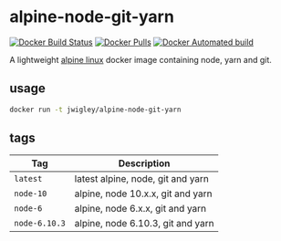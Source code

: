 # alpine-node-git-yarn

[![Docker Build Status](https://img.shields.io/docker/build/jwigley/alpine-node-git-yarn.svg)](https://hub.docker.com/r/jwigley/alpine-node-git-yarn/)
[![Docker Pulls](https://img.shields.io/docker/pulls/jwigley/alpine-node-git-yarn.svg)](https://hub.docker.com/r/jwigley/alpine-node-git-yarn/)
[![Docker Automated build](https://img.shields.io/docker/automated/jwigley/alpine-node-git-yarn.svg)](https://hub.docker.com/r/jwigley/alpine-node-git-yarn/)

A lightweight [alpine linux](https://alpinelinux.org) docker image containing node, yarn and git.

## usage

```bash
docker run -t jwigley/alpine-node-git-yarn
```

## tags

**Tag**|**Description**
-----|-----
`latest`|latest alpine, node, git and yarn
`node-10`|alpine, node 10.x.x, git and yarn
`node-6`|alpine, node 6.x.x, git and yarn
`node-6.10.3`|alpine, node 6.10.3, git and yarn
